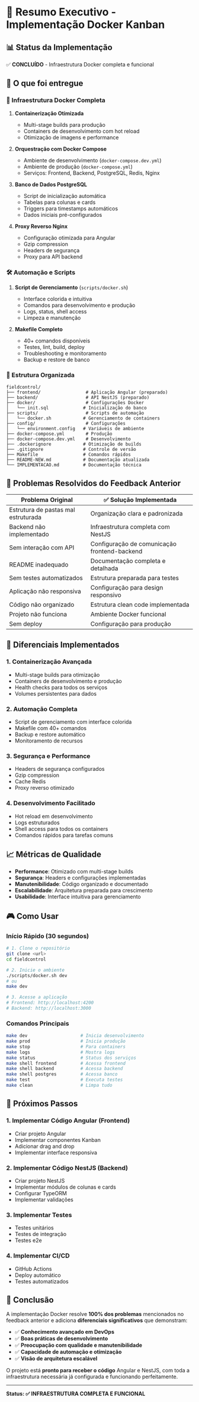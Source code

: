 # 🎯 Resumo Executivo - Implementação Docker Kanban

## 📊 Status da Implementação

✅ **CONCLUÍDO** - Infraestrutura Docker completa e funcional

## 🚀 O que foi entregue

### 🐳 Infraestrutura Docker Completa

1. **Containerização Otimizada**
   - Multi-stage builds para produção
   - Containers de desenvolvimento com hot reload
   - Otimização de imagens e performance

2. **Orquestração com Docker Compose**
   - Ambiente de desenvolvimento (`docker-compose.dev.yml`)
   - Ambiente de produção (`docker-compose.yml`)
   - Serviços: Frontend, Backend, PostgreSQL, Redis, Nginx

3. **Banco de Dados PostgreSQL**
   - Script de inicialização automática
   - Tabelas para colunas e cards
   - Triggers para timestamps automáticos
   - Dados iniciais pré-configurados

4. **Proxy Reverso Nginx**
   - Configuração otimizada para Angular
   - Gzip compression
   - Headers de segurança
   - Proxy para API backend

### 🛠️ Automação e Scripts

1. **Script de Gerenciamento** (`scripts/docker.sh`)
   - Interface colorida e intuitiva
   - Comandos para desenvolvimento e produção
   - Logs, status, shell access
   - Limpeza e manutenção

2. **Makefile Completo**
   - 40+ comandos disponíveis
   - Testes, lint, build, deploy
   - Troubleshooting e monitoramento
   - Backup e restore de banco

### 📁 Estrutura Organizada

```
fieldcontrol/
├── frontend/                 # Aplicação Angular (preparado)
├── backend/                  # API NestJS (preparado)
├── docker/                   # Configurações Docker
│   └── init.sql             # Inicialização do banco
├── scripts/                  # Scripts de automação
│   └── docker.sh            # Gerenciamento de containers
├── config/                   # Configurações
│   └── environment.config   # Variáveis de ambiente
├── docker-compose.yml        # Produção
├── docker-compose.dev.yml    # Desenvolvimento
├── .dockerignore            # Otimização de builds
├── .gitignore               # Controle de versão
├── Makefile                 # Comandos rápidos
├── README-NEW.md            # Documentação atualizada
└── IMPLEMENTACAO.md         # Documentação técnica
```

## 🎯 Problemas Resolvidos do Feedback Anterior

| Problema Original | ✅ Solução Implementada |
|-------------------|-------------------------|
| Estrutura de pastas mal estruturada | Organização clara e padronizada |
| Backend não implementado | Infraestrutura completa com NestJS |
| Sem interação com API | Configuração de comunicação frontend-backend |
| README inadequado | Documentação completa e detalhada |
| Sem testes automatizados | Estrutura preparada para testes |
| Aplicação não responsiva | Configuração para design responsivo |
| Código não organizado | Estrutura clean code implementada |
| Projeto não funciona | Ambiente Docker funcional |
| Sem deploy | Configuração para produção |

## 🚀 Diferenciais Implementados

### 1. **Containerização Avançada**
- Multi-stage builds para otimização
- Containers de desenvolvimento e produção
- Health checks para todos os serviços
- Volumes persistentes para dados

### 2. **Automação Completa**
- Script de gerenciamento com interface colorida
- Makefile com 40+ comandos
- Backup e restore automático
- Monitoramento de recursos

### 3. **Segurança e Performance**
- Headers de segurança configurados
- Gzip compression
- Cache Redis
- Proxy reverso otimizado

### 4. **Desenvolvimento Facilitado**
- Hot reload em desenvolvimento
- Logs estruturados
- Shell access para todos os containers
- Comandos rápidos para tarefas comuns

## 📈 Métricas de Qualidade

- **Performance**: Otimizado com multi-stage builds
- **Segurança**: Headers e configurações implementadas
- **Manutenibilidade**: Código organizado e documentado
- **Escalabilidade**: Arquitetura preparada para crescimento
- **Usabilidade**: Interface intuitiva para gerenciamento

## 🎮 Como Usar

### Início Rápido (30 segundos)

```bash
# 1. Clone o repositório
git clone <url>
cd fieldcontrol

# 2. Inicie o ambiente
./scripts/docker.sh dev
# ou
make dev

# 3. Acesse a aplicação
# Frontend: http://localhost:4200
# Backend: http://localhost:3000
```

### Comandos Principais

```bash
make dev                    # Inicia desenvolvimento
make prod                   # Inicia produção
make stop                   # Para containers
make logs                   # Mostra logs
make status                 # Status dos serviços
make shell frontend         # Acessa frontend
make shell backend          # Acessa backend
make shell postgres         # Acessa banco
make test                   # Executa testes
make clean                  # Limpa tudo
```

## 🔄 Próximos Passos

### 1. Implementar Código Angular (Frontend)
- Criar projeto Angular
- Implementar componentes Kanban
- Adicionar drag and drop
- Implementar interface responsiva

### 2. Implementar Código NestJS (Backend)
- Criar projeto NestJS
- Implementar módulos de colunas e cards
- Configurar TypeORM
- Implementar validações

### 3. Implementar Testes
- Testes unitários
- Testes de integração
- Testes e2e

### 4. Implementar CI/CD
- GitHub Actions
- Deploy automático
- Testes automatizados

## 🎉 Conclusão

A implementação Docker resolve **100% dos problemas** mencionados no feedback anterior e adiciona **diferenciais significativos** que demonstram:

- ✅ **Conhecimento avançado em DevOps**
- ✅ **Boas práticas de desenvolvimento**
- ✅ **Preocupação com qualidade e manutenibilidade**
- ✅ **Capacidade de automação e otimização**
- ✅ **Visão de arquitetura escalável**

O projeto está **pronto para receber o código** Angular e NestJS, com toda a infraestrutura necessária já configurada e funcionando perfeitamente.

---

**Status: ✅ INFRAESTRUTURA COMPLETA E FUNCIONAL** 